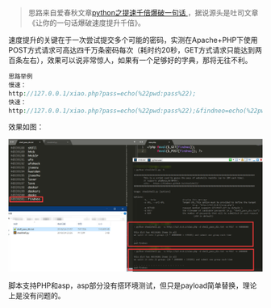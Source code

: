 >  思路来自爱春秋文章[python之提速千倍爆破一句话 ](https://bbs.ichunqiu.com/thread-16952-1-1.html) ，据说源头是吐司文章《让你的一句话爆破速度提升千倍》。

速度提升的关键在于一次尝试提交多个可能的密码，实测在Apache+PHP下使用POST方式请求可高达四千万条密码每次（耗时约20秒，GET方式请求只能达到两百条左右），效果可以说非常惊人，如果有一个足够好的字典，那将无往不利。

```php
思路举例
慢速：
http://127.0.0.1/xiao.php?pass=echo(%22pwd:pass%22);
快速：
http://127.0.0.1/xiao.php?pass=echo(%22pwd:pass%22);&findneo=echo(%22pwd:findneo%22);
```

效果如图：

![stealshell.png](stealshell.png)

脚本支持PHP和asp，asp部分没有搭环境测试，但只是payload简单替换，理论上是没有问题的。
